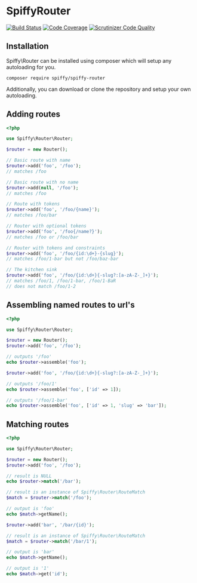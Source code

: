 # SpiffyRouter

[![Build Status](https://travis-ci.org/spiffyjr/spiffy-router.svg)](https://travis-ci.org/spiffyjr/spiffy-router)
[![Code Coverage](https://scrutinizer-ci.com/g/spiffyjr/spiffy-router/badges/coverage.png?s=ef1ff5a501ca851edf629fbf1fe85f66b7616672)](https://scrutinizer-ci.com/g/spiffyjr/spiffy-router/)
[![Scrutinizer Code Quality](https://scrutinizer-ci.com/g/spiffyjr/spiffy-router/badges/quality-score.png?s=c538c960c0d883f379b700eecdee865d08a532e3)](https://scrutinizer-ci.com/g/spiffyjr/spiffy-router/)

## Installation
Spiffy\Router can be installed using composer which will setup any autoloading for you.

`composer require spiffy/spiffy-router`

Additionally, you can download or clone the repository and setup your own autoloading.

## Adding routes

```php
<?php

use Spiffy\Router\Router;

$router = new Router();

// Basic route with name
$router->add('foo', '/foo');
// matches /foo

// Basic route with no name
$router->add(null, '/foo');
// matches /foo

// Route with tokens
$router->add('foo', '/foo/{name}');
// matches /foo/bar

// Router with optional tokens
$router->add('foo', '/foo{/name?}');
// matches /foo or /foo/bar

// Router with tokens and constraints
$router->add('foo', '/foo/{id:\d+}-{slug}');
// matches /foo/1-bar but not /foo/baz-bar

// The kitchen sink
$router->add('foo', '/foo/{id:\d+}{-slug?:[a-zA-Z-_]+}');
// matches /foo/1, /foo/1-bar, /foo/1-BaR
// does not match /foo/1-2
```

## Assembling named routes to url's

```php
<?php

use Spiffy\Router\Router;

$router = new Router();
$router->add('foo', '/foo');

// outputs '/foo'
echo $router->assemble('foo');

$router->add('foo', '/foo/{id:\d+}{-slug?:[a-zA-Z-_]+}');

// outputs '/foo/1'
echo $router->assemble('foo', ['id' => 1]);

// outputs '/foo/1-bar'
echo $router->assemble('foo', ['id' => 1, 'slug' => 'bar']);
```

## Matching routes

```php
<?php

use Spiffy\Router\Router;

$router = new Router();
$router->add('foo', '/foo');

// result is NULL
echo $router->match('/bar');

// result is an instance of Spiffy\Router\RouteMatch
$match = $router->match('/foo');

// output is 'foo'
echo $match->getName();

$router->add('bar', '/bar/{id}');

// result is an instance of Spiffy\Router\RouteMatch
$match = $router->match('/bar/1');

// output is 'bar'
echo $match->getName();

// output is '1'
echo $match->get('id');
```